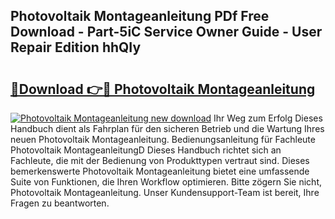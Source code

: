 ## Photovoltaik Montageanleitung PDf Free Download - Part-5iC Service Owner Guide - User Repair Edition hhQIy

# <h2><a href="http://df7g383.blite.top/?on=Photovoltaik+Montageanleitung">🔗Download 👉🔴 Photovoltaik Montageanleitung</a></h2>

[![Photovoltaik Montageanleitung new download](https://i.imgur.com/lujVjoI.png)](http://df7g383.blite.top/?on=Photovoltaik+Montageanleitung)
Ihr Weg zum Erfolg Dieses Handbuch dient als Fahrplan für den sicheren Betrieb und die Wartung Ihres neuen Photovoltaik Montageanleitung. Bedienungsanleitung für Fachleute Photovoltaik MontageanleitungD Dieses Handbuch richtet sich an Fachleute, die mit der Bedienung von Produkttypen vertraut sind. Dieses bemerkenswerte Photovoltaik Montageanleitung bietet eine umfassende Suite von Funktionen, die Ihren Workflow optimieren. Bitte zögern Sie nicht, Photovoltaik Montageanleitung. Unser Kundensupport-Team ist bereit, Ihre Fragen zu beantworten.
